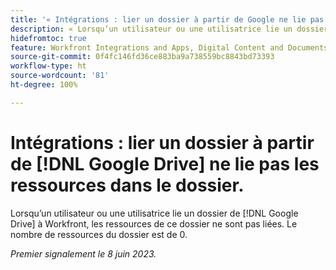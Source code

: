```yaml
---
title: '« Intégrations : lier un dossier à partir de Google ne lie pas les ressources dans un dossier. »'
description: « Lorsqu’un utilisateur ou une utilisatrice lie un dossier de Google Drive à Workfront, les ressources de ce dossier ne sont pas liées. Le nombre de ressources du dossier est de 0. »
hidefromtoc: true
feature: Workfront Integrations and Apps, Digital Content and Documents
source-git-commit: 0f4fc146fd36ce883ba9a738559bc8843bd73393
workflow-type: ht
source-wordcount: '81'
ht-degree: 100%

---
```



# Intégrations : lier un dossier à partir de [!DNL Google Drive] ne lie pas les ressources dans le dossier.

Lorsqu’un utilisateur ou une utilisatrice lie un dossier de [!DNL Google Drive] à Workfront, les ressources de ce dossier ne sont pas liées. Le nombre de ressources du dossier est de 0.

_Premier signalement le 8 juin 2023._
